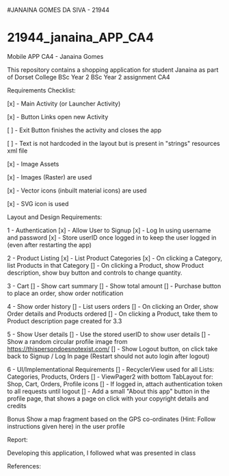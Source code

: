 #JANAINA GOMES DA SIVA - 21944
# 21944_janaina_APP_CA4
Mobile APP CA4 - Janaina Gomes


This repository contains a shopping application for student Janaina as part of Dorset College BSc Year 2 BSc Year 2 assignment CA4

Requirements Checklist:


[x] - Main Activity (or Launcher Activity)

[x] - Button Links open new Activity

[ ] - Exit Button finishes the activity and closes the app

[ ] - Text is not hardcoded in the layout but is present in "strings" resources xml file

[x] - Image Assets

[x] - Images (Raster) are used

[x] - Vector icons (inbuilt material icons) are used

[x] - SVG icon is used

Layout and Design Requirements:

1 - Authentication
[x] - Allow User to Signup
[x] - Log In using username and password
[x] - Store userID once logged in to keep the user logged in (even after restarting the app)


2 - Product Listing
[x] - List Product Categories
[x] - On clicking a Category, list Products in that Category
[] - On clicking a Product, show Product description, show buy button and controls to change quantity.


3 - Cart
[] - Show cart summary
[] - Show total amount
[] - Purchase button to place an order, show order notification


4 - Show order history
[] - List users orders
[] - On clicking an Order, show Order details and Products ordered
[] - On clicking a Product, take them to Product description page created for 3.3


5 - Show User details
[] - Use the stored userID to show user details
[] - Show a random circular profile image from https://thispersondoesnotexist.com/
[] - Show Logout button, on click take back to Signup / Log In page (Restart should not auto login after logout)


6 - UI/Implementational Requirements
[] - RecyclerView used for all Lists: Categories, Products, Orders
[] - ViewPager2 with bottom TabLayout for: Shop, Cart, Orders, Profile icons
[] - If logged in, attach authentication token to all requests until logout
[] - Add a small "About this app" button in the profile page, that shows a page on click with your copyright details and credits


Bonus
Show a map fragment based on the GPS co-ordinates (Hint: Follow instructions given here) in the user profile

Report:

Developing this application, I followed what was presented in class 


References:
